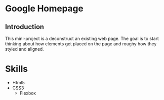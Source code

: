 # Google Homepage

## Introduction

This mini-project is a deconstruct an existing web page. The goal is to start thinking about how elements get placed on the page and roughy how they styled and aligned.

# Skills
- Html5
- CSS3
   - Flexbox
